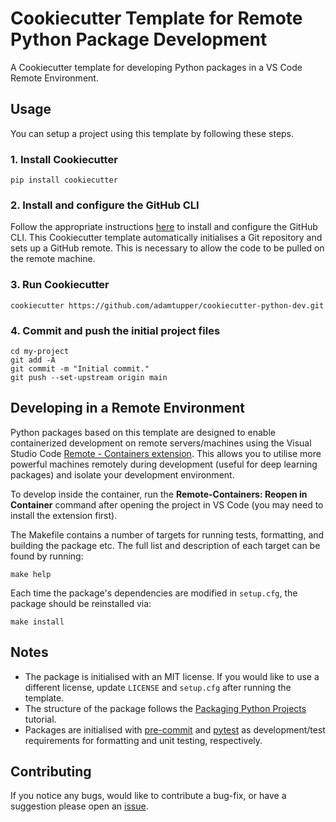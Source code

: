 # Cookiecutter Template for Remote Python Package Development

A Cookiecutter template for developing Python packages in a VS Code Remote Environment.

## Usage

You can setup a project using this template by following these steps.

### 1. Install Cookiecutter

```shell
pip install cookiecutter
```

### 2. Install and configure the GitHub CLI

Follow the appropriate instructions [here](https://cli.github.com) to install and configure the GitHub CLI. This Cookiecutter template automatically initialises a Git repository and sets up a GitHub remote. This is necessary to allow the code to be pulled on the remote machine.

### 3. Run Cookiecutter

```shell
cookiecutter https://github.com/adamtupper/cookiecutter-python-dev.git
```

### 4. Commit and push the initial project files

```shell
cd my-project
git add -A
git commit -m "Initial commit."
git push --set-upstream origin main
```

## Developing in a Remote Environment

Python packages based on this template are designed to enable containerized development on remote servers/machines using the Visual Studio Code [Remote - Containers extension](https://code.visualstudio.com/docs/remote/containers). This allows you to utilise more powerful machines remotely during development (useful for deep learning packages) and isolate your development environment.

To develop inside the container, run the **Remote-Containers: Reopen in Container** command after opening the project in VS Code (you may need to install the extension first).

The Makefile contains a number of targets for running tests, formatting, and building the package etc. The full list and description of each target can be found by running:

```shell
make help
```

Each time the package's dependencies are modified in `setup.cfg`, the package should be reinstalled via:

```shell
make install
```

## Notes

- The package is initialised with an MIT license. If you would like to use a different license, update `LICENSE` and `setup.cfg` after running the template.
- The structure of the package follows the [Packaging Python Projects](https://packaging.python.org/tutorials/packaging-projects/) tutorial.
- Packages are initialised with [pre-commit](https://pre-commit.com) and [pytest](https://pytest.org) as development/test requirements for formatting and unit testing, respectively.

## Contributing

If you notice any bugs, would like to contribute a bug-fix, or have a suggestion please open an [issue](https://github.com/adamtupper/cookiecutter-python-dev/issues).
